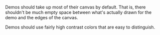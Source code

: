 Demos should take up most of their canvas by default. That is, there shouldn't be much empty space between what's actually drawn for the demo and the edges of the canvas.

Demos should use fairly high contrast colors that are easy to distinguish.
